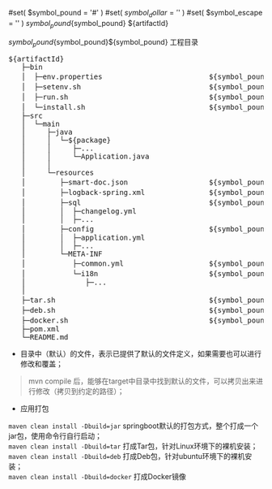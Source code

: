 #set( $symbol_pound = '#' )
#set( $symbol_dollar = '$' )
#set( $symbol_escape = '\' )
${symbol_pound}${symbol_pound} ${artifactId}

${symbol_pound}${symbol_pound}${symbol_pound} 工程目录

<pre>
${artifactId}
   ├─bin
   │  ├─env.properties                         ${symbol_pound}${symbol_pound}（默认）环境变量定义
   │  ├─setenv.sh                              ${symbol_pound}${symbol_pound}（默认）运行前设置
   │  ├─run.sh                                 ${symbol_pound}${symbol_pound}（默认）运行脚本
   │  └─install.sh                             ${symbol_pound}${symbol_pound}（默认）Tar包安装脚本
   ├─src    
   │  └─main    
   │     ├─java    
   │     │  └─${package}
   │     │     ├─...
   │     │     └─Application.java
   │     │
   │     └─resources
   │        ├─smart-doc.json                   ${symbol_pound}${symbol_pound} smart-doc接口文档描述
   │        ├─logback-spring.xml               ${symbol_pound}${symbol_pound}（默认）logback日志配置
   │        ├─sql                              ${symbol_pound}${symbol_pound} liquibase数据库版本管理
   │        │  ├─changelog.yml
   │        │  ├─...
   │        ├─config                           ${symbol_pound}${symbol_pound} 应用配置（约定使用yml文件，并且放在config目录中）
   │        │  ├─application.yml    
   │        │  ├─...    
   │        └─META-INF    
   │           ├─common.yml                    ${symbol_pound}${symbol_pound} 默认配置
   │           └─i18n                          ${symbol_pound}${symbol_pound} 国际化资源
   │              ├─...    
   │    
   ├─tar.sh                                    ${symbol_pound}${symbol_pound}（默认）Tar构建
   ├─deb.sh                                    ${symbol_pound}${symbol_pound}（默认）Deb构建
   ├─docker.sh                                 ${symbol_pound}${symbol_pound}（默认）Docker构建
   ├─pom.xml    
   └─README.md   
</pre>

- 目录中（默认）的文件，表示已提供了默认的文件定义，如果需要也可以进行修改和覆盖；

> mvn compile 后，能够在target中目录中找到默认的文件，可以拷贝出来进行修改（拷贝到约定的路径）；

- 应用打包

`maven clean install -Dbuild=jar` springboot默认的打包方式，整个打成一个jar包，使用命令行自行启动；    
`maven clean install -Dbuild=tar` 打成Tar包，针对Linux环境下的裸机安装；    
`maven clean install -Dbuild=deb` 打成Deb包，针对ubuntu环境下的裸机安装；    
`maven clean install -Dbuild=docker` 打成Docker镜像
